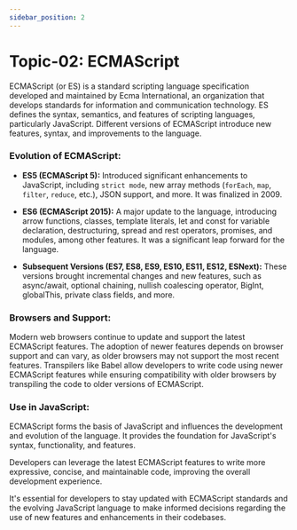 ```yaml
---
sidebar_position: 2
---
```


# Topic-02: ECMAScript

ECMAScript (or ES) is a standard scripting language specification developed and maintained by Ecma International, an organization that develops standards for information and communication technology. ES defines the syntax, semantics, and features of scripting languages, particularly JavaScript. Different versions of ECMAScript introduce new features, syntax, and improvements to the language.

### Evolution of ECMAScript:

- **ES5 (ECMAScript 5):** Introduced significant enhancements to JavaScript, including `strict mode`, new array methods (`forEach`, `map`, `filter`, `reduce`, etc.), JSON support, and more. It was finalized in 2009.

- **ES6 (ECMAScript 2015):** A major update to the language, introducing arrow functions, classes, template literals, let and const for variable declaration, destructuring, spread and rest operators, promises, and modules, among other features. It was a significant leap forward for the language.

- **Subsequent Versions (ES7, ES8, ES9, ES10, ES11, ES12, ESNext):** These versions brought incremental changes and new features, such as async/await, optional chaining, nullish coalescing operator, BigInt, globalThis, private class fields, and more.

### Browsers and Support:

Modern web browsers continue to update and support the latest ECMAScript features. The adoption of newer features depends on browser support and can vary, as older browsers may not support the most recent features. Transpilers like Babel allow developers to write code using newer ECMAScript features while ensuring compatibility with older browsers by transpiling the code to older versions of ECMAScript.

### Use in JavaScript:

ECMAScript forms the basis of JavaScript and influences the development and evolution of the language. It provides the foundation for JavaScript's syntax, functionality, and features.

Developers can leverage the latest ECMAScript features to write more expressive, concise, and maintainable code, improving the overall development experience.

It's essential for developers to stay updated with ECMAScript standards and the evolving JavaScript language to make informed decisions regarding the use of new features and enhancements in their codebases.